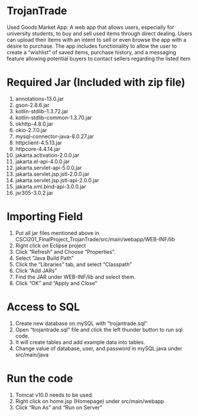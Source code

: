 # TrojanTrade

Used Goods Market App: A web app that allows users, especially for university students, to buy and sell used items through direct dealing. Users can upload their items with an intent to sell or even browse the app with a desire to purchase. The app includes functionality to allow the user to create a “wishlist” of  saved items, purchase history, and a messaging feature allowing potential buyers to contact sellers regarding the listed item

# Required Jar (Included with zip file)
1. annotations-13.0.jar
2. gson-2.8.6.jar
3. kotlin-stdlib-1.3.72.jar
4. kotlin-stdlib-common-1.3.70.jar
5. okhttp-4.8.0.jar
6. okio-2.7.0.jar
7. mysql-connector-java-8.0.27.jar
8. httpclient-4.5.13.jar
9. httpcore-4.4.14.jar
10. jakarta.activation-2.0.0.jar
11. jakarta.el-api-4.0.0.jar
12. jakarta.servlet-api-5.0.0.jar
13. jakarta.servlet.jsp.jstl-2.0.0.jar
14. jakarta.servlet.jsp.jstl-api-2.0.0.jar
15. jakarta.xml.bind-api-3.0.0.jar
16. jsr305-3.0.2.jar

# Importing Field
1. Put all jar files mentioned above in CSCI201_FinalProject_TrojanTrade/src/main/webapp/WEB-INF/lib
2. Right click on Eclipse project
3. Click “Refresh” and Choose “Properties”.
4. Select “Java Build Path”
5. Click the “Libraries” tab, and select “Classpath”
6. Click “Add JARs”
7. Find the JAR under WEB-INF/lib and select them.
8. Click “OK” and “Apply and Close”

# Access to SQL
1. Create new database on mySQL with “trojantrade.sql” 
2. Open “trojantrade.sql” file and click the left thunder button to run sql code. 
3. It will create tables and add example data into tables. 
4. Change value of database, user, and password in mySQL.java under src/main/java

# Run the code
1. Tomcat v10.0 needs to be used. 
2. Right click on home.jsp (Homepage) under src/main/webapp 
3. Click “Run As” and “Run on Server”

